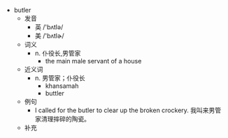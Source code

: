 - butler
  - 发音
    - 英 /'bʌtlə/
    - 美 /'bʌtlɚ/
  - 词义
    - n. 仆役长,男管家
      - the main male servant of a house
  - 近义词
    - n. 男管家；仆役长
      - khansamah
      - buttler
  - 例句
    - I called for the butler to clear up the broken crockery. 我叫来男管家清理摔碎的陶瓷。
  - 补充